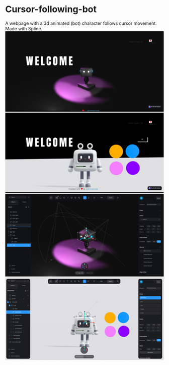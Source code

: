 # Cursor-following-bot
A webpage with a 3d animated (bot) character follows cursor movement. Made with Spline.
![alt text](image.png)
![alt text](image-1.png)
![alt text](image-3.png)
![alt text](image-2.png)